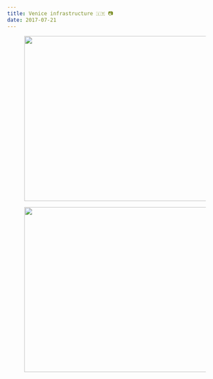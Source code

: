 ```yaml
---
title: Venice infrastructure 🇮🇹 📷
date: 2017-07-21
---
```


<center><figure class="kg-card kg-image-card"><img src="{ '/img/93Veniceinfrastructure------.jpg' | url }" class="kg-image" alt loading="lazy" width="576" height="384"></figure><figure class="kg-card kg-image-card"><img src="{ '/img/94Veniceinfrastructure------.jpg' | url }" class="kg-image" alt loading="lazy" width="576" height="384"></figure></center>